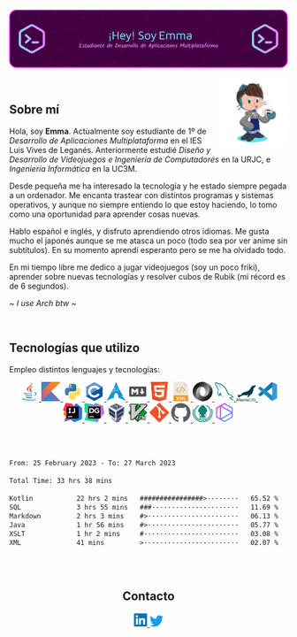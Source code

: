 ![Banner](banner-kuromiichi.png)

<img src="./octocat-kuromiichi.png" width=25% align=right />

<br>

## Sobre mí

Hola, soy **Emma**. Actualmente soy estudiante de 1º de _Desarrollo de Aplicaciones Multiplataforma_ en el IES Luis Vives de Leganés. Anteriormente estudié _Diseño y Desarrollo de Videojuegos e Ingeniería de Computadores_ en la URJC, e _Ingeniería Informática_ en la UC3M.

Desde pequeña me ha interesado la tecnología y he estado siempre pegada a un ordenador. Me encanta trastear con distintos programas y sistemas operativos, y aunque no siempre entiendo lo que estoy haciendo, lo tomo como una oportunidad para aprender cosas nuevas.

Hablo español e inglés, y disfruto aprendiendo otros idiomas. Me gusta mucho el japonés aunque se me atasca un poco (todo sea por ver anime sin subtítulos). En su momento aprendí esperanto pero se me ha olvidado todo.

En mi tiempo libre me dedico a jugar videojuegos (soy un poco friki), aprender sobre nuevas tecnologías y resolver cubos de Rubik (mi récord es de 6 segundos).

*~ I use Arch btw ~*

<br>

## Tecnologías que utilizo

Empleo distintos lenguajes y tecnologías:

<div align="center">
    <a href="https://www.java.com/en/">
        <img src="./icons/java-original.svg" width=7% />
    </a>
    <a href="https://kotlinlang.org">
        <img src="./icons/kotlin-original.svg" width=7% />
    </a>
    <a href="https://python.org">
        <img src="./icons/python-original.svg" width=7% />
    </a>
    <a href="https://en.wikipedia.org/wiki/C_(programming_language)">
        <img src="./icons/c-original.svg" width=7% />
    </a>
    <a href="https://archlinux.org">
        <img src="./icons/Archlinux-icon-crystal-64.svg" width=7%>
    </a>
    <a href="https://www.markdownguide.org/">
        <img src="./icons/markdown.png" width=7% />
    </a>
    <a href="https://developer.mozilla.org/en-US/docs/Web/HTML">
        <img src="./icons/HTML5-Logo.svg" width=7% />
    </a>
    <a href="https://www.w3.org/XML/">
        <img src="./icons/Xml_logo.svg" width=7% />
    </a>
    <a href="https://www.json.org/json-en.html">
        <img src="./icons/JSON_vector_logo.svg" width=7% />
    </a>
    <a href="https://www.mysql.com">
        <img src="./icons/mysql-icon.svg", width=7% />
    </a>
    <a href="https://mariadb.org">
        <img src="./icons/mariadb.svg", width=7% />
    </a>
    <a href="https://code.visualstudio.com">
        <img src="./icons/vscode-original.svg" width=7% />
    </a>
    <a href="https://www.jetbrains.com/idea">
        <img src="./icons/intellij-original.svg" width=7% />
    </a>
    <a href="https://www.jetbrains.com/datagrip">
        <img src="./icons/DataGrip.svg", width=7% />
    </a>
    <a href="https://www.virtualbox.org">
        <img src="./icons/virtualbox-icon.svg", width=7% />
    </a>
    <a href="https://www.vim.org">
        <img src="./icons/Vimlogo.svg" width=7% />
    </a>
    <a href="https://git-scm.com">
        <img src="./icons/git-original.svg" width=7% />
    </a>
    <a href="https://github.com">
        <img src="./icons/github.svg" width=7% />
    </a>
    <a href="https://www.gitkraken.com">
        <img src="./icons/gitkraken.svg" width=7% />
    </a>
    <a href="https://www.tabnine.com">
        <img src="./icons/tabnine.png" width=7% />
    </a>
</div>

<br><br>

<!--START_SECTION:waka-->

```text
From: 25 February 2023 - To: 27 March 2023

Total Time: 33 hrs 38 mins

Kotlin           22 hrs 2 mins   ################>········   65.52 %
SQL              3 hrs 55 mins   ###······················   11.69 %
Markdown         2 hrs 3 mins    #>·······················   06.13 %
Java             1 hr 56 mins    #>·······················   05.77 %
XSLT             1 hr 2 mins     #························   03.08 %
XML              41 mins         >························   02.07 %
```

<!--END_SECTION:waka-->

<br><br>

<div align="center">
    <h2>Contacto</h2>
    <a href="https://www.linkedin.com/in/emma-fern%C3%A1ndez-barranco-583881251/">
        <img src="./icons/linkedin-original.svg" width=5%>
    </a>
    <a href="https://twitter.com/emmalikescoding">
        <img src="./icons/Twitter-logo.svg" width=5%>
    </a>
</div>